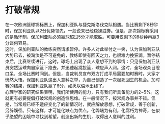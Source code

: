 # 打破常规

在一次欧洲篮球锦标赛上，保加利亚队与捷克斯洛伐克队相遇。当比赛剩下8秒钟时，保加利亚队以2分优势领先，一般说来已经稳操胜券。但是，那次锦标赛采用的是循环制，保加利亚队必须赢球超过5分才能取胜。可要用仅剩下的8秒钟再赢3分谈何容易。  
这时，保加利亚队的教练突然请求暂停。许多人对此举付之一笑，认为保加利亚队大势已去，被淘汰是不可避免的，教练即使有回天之力，也很难力挽狂澜。暂停结束后，比赛继续进行。这时，球场上出现了众人意想不到的事情：只见保加利亚队员突然运球向自家篮下跑去，并迅速起跳投篮，球应声入网。这时，全场观众目瞪口呆，全场比赛时间到。但是，当裁判员宣布双方打成平局需要加时赛时，大家才恍然大悟。保加利亚队这出人意料之举，为自己创造了一次起死回生的机会。加时赛的结果，保加利亚队赢了6分，如愿以偿地出线了。  
心理学家的研究结果表明，我们所使用的能力，只有我们所具备能力的2~5%。这就更有必要提倡打破常规的创造性思维。在一般情况下，按常规办事并不错。但是，当常规已经不适应变化了的新情况时，就应解放思想，打破常规，善于创新，另辟蹊径。只有这样，才可能化缺点为优点，化弊端为有利，化腐朽为神奇，在似乎绝望的困境中寻找到希望，创造出新的生机，取得出人意料的胜利。
  